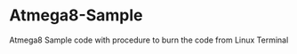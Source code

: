 Atmega8-Sample
==============

Atmega8 Sample code with procedure to burn the code from Linux Terminal